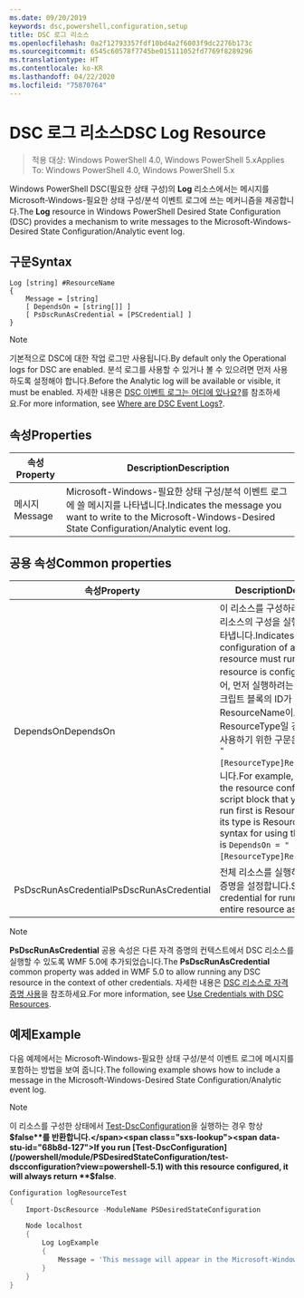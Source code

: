 ```yaml
---
ms.date: 09/20/2019
keywords: dsc,powershell,configuration,setup
title: DSC 로그 리소스
ms.openlocfilehash: 0a2f12793357fdf10bd4a2f6003f9dc2276b173c
ms.sourcegitcommit: 6545c60578f7745be015111052fd7769f8289296
ms.translationtype: HT
ms.contentlocale: ko-KR
ms.lasthandoff: 04/22/2020
ms.locfileid: "75870764"
---
```

# <a name="dsc-log-resource"></a><span data-ttu-id="68b8d-103">DSC 로그 리소스</span><span class="sxs-lookup"><span data-stu-id="68b8d-103">DSC Log Resource</span></span>

> <span data-ttu-id="68b8d-104">적용 대상: Windows PowerShell 4.0, Windows PowerShell 5.x</span><span class="sxs-lookup"><span data-stu-id="68b8d-104">Applies To: Windows PowerShell 4.0, Windows PowerShell 5.x</span></span>

<span data-ttu-id="68b8d-105">Windows PowerShell DSC(필요한 상태 구성)의 **Log** 리소스에서는 메시지를 Microsoft-Windows-필요한 상태 구성/분석 이벤트 로그에 쓰는 메커니즘을 제공합니다.</span><span class="sxs-lookup"><span data-stu-id="68b8d-105">The **Log** resource in Windows PowerShell Desired State Configuration (DSC) provides a mechanism to write messages to the Microsoft-Windows-Desired State Configuration/Analytic event log.</span></span>

## <a name="syntax"></a><span data-ttu-id="68b8d-106">구문</span><span class="sxs-lookup"><span data-stu-id="68b8d-106">Syntax</span></span>

```Syntax
Log [string] #ResourceName
{
    Message = [string]
    [ DependsOn = [string[]] ]
    [ PsDscRunAsCredential = [PSCredential] ]
}
```

> [!NOTE]
> <span data-ttu-id="68b8d-107">기본적으로 DSC에 대한 작업 로그만 사용됩니다.</span><span class="sxs-lookup"><span data-stu-id="68b8d-107">By default only the Operational logs for DSC are enabled.</span></span> <span data-ttu-id="68b8d-108">분석 로그를 사용할 수 있거나 볼 수 있으려면 먼저 사용하도록 설정해야 합니다.</span><span class="sxs-lookup"><span data-stu-id="68b8d-108">Before the Analytic log will be available or visible, it must be enabled.</span></span> <span data-ttu-id="68b8d-109">자세한 내용은 [DSC 이벤트 로그는 어디에 있나요?](../../../troubleshooting/troubleshooting.md#where-are-dsc-event-logs)를 참조하세요.</span><span class="sxs-lookup"><span data-stu-id="68b8d-109">For more information, see [Where are DSC Event Logs?](../../../troubleshooting/troubleshooting.md#where-are-dsc-event-logs).</span></span>

## <a name="properties"></a><span data-ttu-id="68b8d-110">속성</span><span class="sxs-lookup"><span data-stu-id="68b8d-110">Properties</span></span>

| <span data-ttu-id="68b8d-111">속성</span><span class="sxs-lookup"><span data-stu-id="68b8d-111">Property</span></span> |                                                   <span data-ttu-id="68b8d-112">Description</span><span class="sxs-lookup"><span data-stu-id="68b8d-112">Description</span></span>                                                    |
| -------- | ---------------------------------------------------------------------------------------------------------------- |
| <span data-ttu-id="68b8d-113">메시지</span><span class="sxs-lookup"><span data-stu-id="68b8d-113">Message</span></span>  | <span data-ttu-id="68b8d-114">Microsoft-Windows-필요한 상태 구성/분석 이벤트 로그에 쓸 메시지를 나타냅니다.</span><span class="sxs-lookup"><span data-stu-id="68b8d-114">Indicates the message you want to write to the Microsoft-Windows-Desired State Configuration/Analytic event log.</span></span> |

## <a name="common-properties"></a><span data-ttu-id="68b8d-115">공용 속성</span><span class="sxs-lookup"><span data-stu-id="68b8d-115">Common properties</span></span>

|       <span data-ttu-id="68b8d-116">속성</span><span class="sxs-lookup"><span data-stu-id="68b8d-116">Property</span></span>       |                                                                                                                                                          <span data-ttu-id="68b8d-117">Description</span><span class="sxs-lookup"><span data-stu-id="68b8d-117">Description</span></span>                                                                                                                                                           |
| -------------------- | ------------------------------------------------------------------------------------------------------------------------------------------------------------------------------------------------------------------------------------------------------------------------------------------------------------------------------ |
| <span data-ttu-id="68b8d-118">DependsOn</span><span class="sxs-lookup"><span data-stu-id="68b8d-118">DependsOn</span></span>            | <span data-ttu-id="68b8d-119">이 리소스를 구성하려면 먼저 다른 리소스의 구성을 실행해야 함을 나타냅니다.</span><span class="sxs-lookup"><span data-stu-id="68b8d-119">Indicates that the configuration of another resource must run before this resource is configured.</span></span> <span data-ttu-id="68b8d-120">예를 들어, 먼저 실행하려는 리소스 구성 스크립트 블록의 ID가 ResourceName이고 해당 형식이 ResourceType일 경우, 이 속성을 사용하기 위한 구문은 `DependsOn = "[ResourceType]ResourceName"`입니다.</span><span class="sxs-lookup"><span data-stu-id="68b8d-120">For example, if the ID of the resource configuration script block that you want to run first is ResourceName and its type is ResourceType, the syntax for using this property is `DependsOn = "[ResourceType]ResourceName"`.</span></span> |
| <span data-ttu-id="68b8d-121">PsDscRunAsCredential</span><span class="sxs-lookup"><span data-stu-id="68b8d-121">PsDscRunAsCredential</span></span> | <span data-ttu-id="68b8d-122">전체 리소스를 실행하기 위한 자격 증명을 설정합니다.</span><span class="sxs-lookup"><span data-stu-id="68b8d-122">Sets the credential for running the entire resource as.</span></span>                                                                                                                                                                                                                                                                        |

> [!NOTE]
> <span data-ttu-id="68b8d-123">**PsDscRunAsCredential** 공용 속성은 다른 자격 증명의 컨텍스트에서 DSC 리소스를 실행할 수 있도록 WMF 5.0에 추가되었습니다.</span><span class="sxs-lookup"><span data-stu-id="68b8d-123">The **PsDscRunAsCredential** common property was added in WMF 5.0 to allow running any DSC resource in the context of other credentials.</span></span> <span data-ttu-id="68b8d-124">자세한 내용은 [ DSC 리소스로 자격 증명 사용](../../../configurations/runasuser.md)을 참조하세요.</span><span class="sxs-lookup"><span data-stu-id="68b8d-124">For more information, see [Use Credentials with DSC Resources](../../../configurations/runasuser.md).</span></span>

## <a name="example"></a><span data-ttu-id="68b8d-125">예제</span><span class="sxs-lookup"><span data-stu-id="68b8d-125">Example</span></span>

<span data-ttu-id="68b8d-126">다음 예제에서는 Microsoft-Windows-필요한 상태 구성/분석 이벤트 로그에 메시지를 포함하는 방법을 보여 줍니다.</span><span class="sxs-lookup"><span data-stu-id="68b8d-126">The following example shows how to include a message in the Microsoft-Windows-Desired State Configuration/Analytic event log.</span></span>

> [!NOTE]
> <span data-ttu-id="68b8d-127">이 리소스를 구성한 상태에서 [Test-DscConfiguration](/powershell/module/PSDesiredStateConfiguration/test-dscconfiguration?view=powershell-5.1)을 실행하는 경우 항상 **$false**를 반환합니다.</span><span class="sxs-lookup"><span data-stu-id="68b8d-127">If you run [Test-DscConfiguration](/powershell/module/PSDesiredStateConfiguration/test-dscconfiguration?view=powershell-5.1) with this resource configured, it will always return **$false**.</span></span>

```powershell
Configuration logResourceTest
{
    Import-DscResource -ModuleName PSDesiredStateConfiguration

    Node localhost
    {
        Log LogExample
        {
            Message = 'This message will appear in the Microsoft-Windows-Desired State Configuration/Analytic event log.'
        }
    }
}
```

